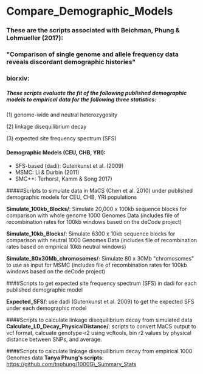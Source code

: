 # Compare\_Demographic_Models
### These are the scripts associated with Beichman, Phung & Lohmueller (2017): 
### "Comparison of single genome and allele frequency data reveals discordant demographic histories"
### biorxiv: 


##### _These scripts evaluate the fit of the following published demographic models to empirical data for the following three statistics:_
(1) genome-wide and neutral heterozygosity 

(2) linkage disequilibrium decay

(3) expected site frequency spectrum (SFS)

#### Demographic Models (CEU, CHB, YRI): 
* SFS-based (dadi): Gutenkunst et al. (2009)
* MSMC: Li & Durbin (2011) 
* SMC++: Terhorst, Kamm & Song 2017)

#####Scripts to simulate data in MaCS (Chen et al. 2010) under published demographic models for CEU, CHB, YRI populations

**Simulate\_100kb_Blocks/**: Simulate 20,000 x 100kb sequence blocks for comparison with whole genome 1000 Genomes Data (includes file of recombination rates for 100kb windows based on the deCode project)

**Simulate\_10kb_Blocks/**: Simulate 6300 x 10kb sequence blocks for comparison with neutral 1000 Genomes Data (includes file of recombination rates based on empirical 10kb neutral windows)

**Simulate\_80x30Mb_chromosomes/**: Simulate 80 x 30Mb "chromosomes" to use as input for MSMC (includes file of recombination rates for 100kb windows based on the deCode project)

####Scripts to get expected site frequency spectrum (SFS) in dadi for each published demographic model 

**Expected\_SFS/**: use dadi (Gutenkunst et al. 2009) to get the expected SFS under each demographic model


####Scripts to calculate linkage disequilibrium decay from simulated data
**Calculate\_LD\_Decay\_PhysicalDistance/**: scripts to convert MaCS output to vcf format, calcuate genotype-r2 using vcftools, bin r2 values by physical distance between SNPs, and average. 

####Scripts to calculate linkage disequilibrium decay from empirical 1000 Genomes data
**Tanya Phung's scripts**: https://github.com/tnphung/1000G\_Summary_Stats